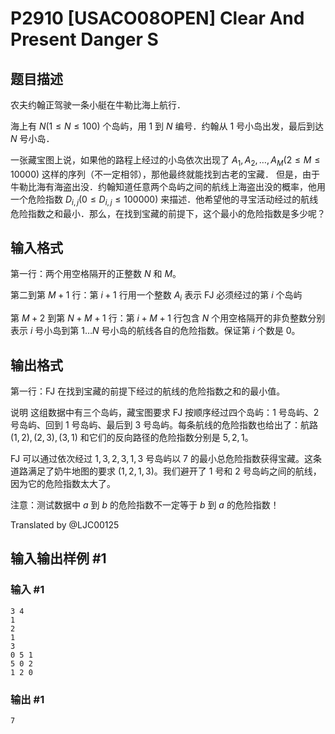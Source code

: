 # P2910 [USACO08OPEN] Clear And Present Danger S

## 题目描述

农夫约翰正驾驶一条小艇在牛勒比海上航行．

海上有 $N(1\leq N\leq 100)$ 个岛屿，用 $1$ 到 $N$ 编号．约翰从 $1$ 号小岛出发，最后到达 $N$ 号小岛．

一张藏宝图上说，如果他的路程上经过的小岛依次出现了  $A_1,A_2,\dots ,A_M(2\leq M\leq 10000)$ 这样的序列（不一定相邻），那他最终就能找到古老的宝藏． 但是，由于牛勒比海有海盗出没．约翰知道任意两个岛屿之间的航线上海盗出没的概率，他用一个危险指数 $D_{i,j}(0\leq D_{i,j}\leq 100000)$ 来描述．他希望他的寻宝活动经过的航线危险指数之和最小．那么，在找到宝藏的前提下，这个最小的危险指数是多少呢？

## 输入格式

第一行：两个用空格隔开的正整数 $N$ 和 $M$。

第二到第 $M+1$ 行：第 $i+1$ 行用一个整数 $A_i$ 表示 FJ 必须经过的第 $i$ 个岛屿

第 $M+2$ 到第 $N+M+1$ 行：第 $i+M+1$ 行包含 $N$ 个用空格隔开的非负整数分别表示 $i$ 号小岛到第 $1\dots N$ 号小岛的航线各自的危险指数。保证第 $i$ 个数是 $0$。

## 输出格式

第一行：FJ 在找到宝藏的前提下经过的航线的危险指数之和的最小值。

说明
这组数据中有三个岛屿，藏宝图要求 FJ 按顺序经过四个岛屿：$1$ 号岛屿、$2$ 号岛屿、回到 $1$ 号岛屿、最后到 $3$ 号岛屿。每条航线的危险指数也给出了：航路$(1,2),(2,3),(3,1)$ 和它们的反向路径的危险指数分别是 $5,2,1$。

FJ 可以通过依次经过 $1,3,2,3,1,3$ 号岛屿以 $7$ 的最小总危险指数获得宝藏。这条道路满足了奶牛地图的要求 $(1,2,1,3)$。我们避开了 $1$ 号和 $2$ 号岛屿之间的航线，因为它的危险指数太大了。

注意：测试数据中 $a$ 到 $b$ 的危险指数不一定等于 $b$ 到 $a$ 的危险指数！

Translated by @LJC00125

## 输入输出样例 #1

### 输入 #1

```
3 4 
1 
2 
1 
3 
0 5 1 
5 0 2 
1 2 0
```

### 输出 #1

```
7
```